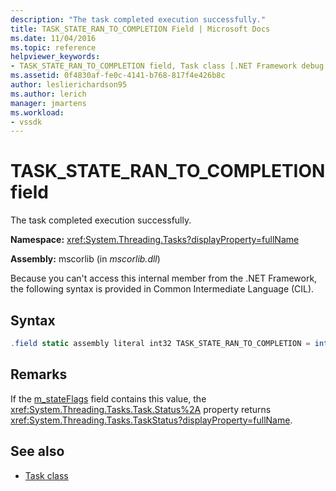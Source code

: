 ```yaml
---
description: "The task completed execution successfully."
title: TASK_STATE_RAN_TO_COMPLETION Field | Microsoft Docs
ms.date: 11/04/2016
ms.topic: reference
helpviewer_keywords:
- TASK_STATE_RAN_TO_COMPLETION field, Task class [.NET Framework debug engines]
ms.assetid: 0f4830af-fe0c-4141-b768-817f4e426b8c
author: leslierichardson95
ms.author: lerich
manager: jmartens
ms.workload:
- vssdk
---
```

# TASK_STATE_RAN_TO_COMPLETION field
The task completed execution successfully.

 **Namespace:** <xref:System.Threading.Tasks?displayProperty=fullName>

 **Assembly:** mscorlib (in *mscorlib.dll*)

 Because you can't access this internal member from the .NET Framework, the following syntax is provided in Common Intermediate Language (CIL).

## Syntax

```csharp
.field static assembly literal int32 TASK_STATE_RAN_TO_COMPLETION = int32(0x02000000)
```

## Remarks
 If the [m_stateFlags](../../extensibility/debugger/m-stateflags-field.md) field contains this value, the <xref:System.Threading.Tasks.Task.Status%2A> property returns <xref:System.Threading.Tasks.TaskStatus?displayProperty=fullName>.

## See also
- [Task class](../../extensibility/debugger/task-class-internal-members.md)
